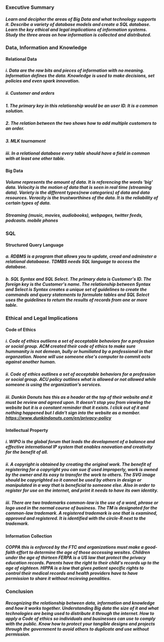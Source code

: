 ### Executive Summary

##### Learn and decipher the areas of Big Data and what technology supports it. Describe a variety of database models and create a SQL database. Learn the key ethical and legal implications of information systems. Study the three areas on how information is collected and distributed.

### Data, Information and Knowledge

#### Relational Data

##### i. Data are the raw bits and pieces of information with no meaning. Information defines the data. Knowledge is used to make decisions, set policies and even spark innovation.

##### ii. Customer and orders

##### 1. The primary key in this relationship would be an user ID. It is a common solution.

##### 2. The relation between the two shows how to add multiple customers to an order.

##### 3. MLK tournament

##### iii. In a relational database every table should have a field in common with at least one other table.

#### Big Data

##### Volume represents the amount of data. It is referencing the words 'big' data. Velocity is the motion of data that is seen in real time (streaming data). Variety is the different types(new categories) of data and data resources. Veracity is the trustworthines of the data. It is the reliability of certain types of data.

##### Streaming (music, movies, audiobooks), webpages, twitter feeds, podcasts. mobile phones

### SQL

#### Structured Query Language

##### a. RDBMS is a program that allows you to update, cread and adminster a relational databaase. TDMBS needs SQL language to access the database.

##### b. SQL Syntax and SQL Select. The primary data is Customer's ID. The foreign key is the Customer's name. The relationship between Syntax and Select is Syntax creates a unique set of guidelines to create the commands and query statements to formulate tables and SQL Select uses the guidelines to return the results of records from one or more table.  


### Ethical and Legal Implications

#### Code of Ethics

##### i. Code of ethics outliens a set of acceptable behaviors for a profession or social group.  ACM created their code of ethics to make sure hummanity is not demean, bully or humiliated by a professional in that organzation. Noone will use someone else's computer to commit acts against another human. 

##### ii. Code of ethics outlines a set of acceptable behaviors for a profession or social group. ACU policy outlines what is allowed or not allowed while someone is using the organization's services.

##### iii. Dunkin Donuts has this as a header at the top of their website and it must be review and agreed upon. It doesn't stop you from viewing the website but it is a constant reminder that it exists. I click out of it and nothing happened but I didn't sign into the website as a member.  https://www.dunkindonuts.com/en/privacy-policy

#### Intellectual Property

##### i. WIPO is the global forum that leads the development of a balance and effective international IP system that enables nnovation and creativity for the benefit of all.

##### ii. A copyright is obtained by creating the original work. The benefit of registering for a copyright you can sue if used improperly, work is owned by the owner and its easy to transfer the work to others. The SVG image should be copyrighted so it cannot be used by others in design or manipulated in a way that is beneficial to someone else. Also in order to register for use on the internet, and print it needs to have its own identity.

##### iii. There are two trademarks common-law is the use of a word, phrase or logo used in the normal course of business. The TM is designated for the common-law trademark. A registered trademark is one that is examined, approved and registered. It is identified with the circle-R next to the trademark.

#### Information Collection

##### COPPA this is enforced by the FTC and organizations must make a good-faith effort to determine the age of those accessing wesites. Children under the age of thirteen FERPA is a US law that protect the privacy education records. Parents have the right to their child's records up to the age of eighteen. HIPPA is a law that gives patient specific rights to control their medical records and health providers have to have permission to share it without recieving penalities.

### Conclusion

##### Recognizing the relationship between data, information and knowledge and how it works together. Understanding Big data the size of it and what technologies are being used to distribute it through the internet. How to apply a Code of ethics so individuals and businesses can use to comply with the public. Know how to protect your tangible designs and projects through the government to avoid others to duplicate and use without permission. 








